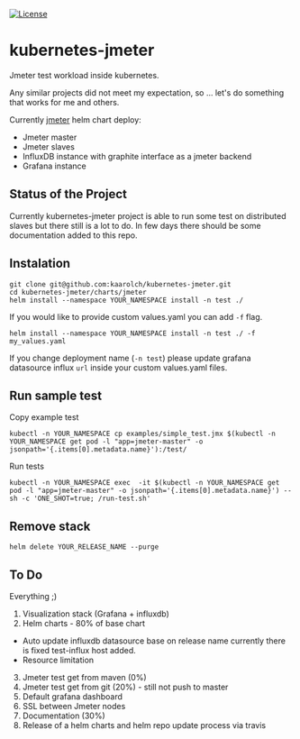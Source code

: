 [![License](https://img.shields.io/badge/license-MIT%20License-brightgreen.svg)](https://opensource.org/licenses/MIT)
# kubernetes-jmeter
Jmeter test workload inside kubernetes.

Any similar projects did not meet my expectation, so ... let's do something that works for me and others.

Currently [jmeter](charts/jmeter) helm chart deploy:
*   Jmeter master
*   Jmeter slaves
*   InfluxDB instance with graphite interface as a jmeter backend
*   Grafana instance


## Status of the Project

Currently kubernetes-jmeter project is able to run some test on distributed slaves but there still is a lot to do. In few days there should be some documentation added to this repo.

## Instalation
```
git clone git@github.com:kaarolch/kubernetes-jmeter.git
cd kubernetes-jmeter/charts/jmeter
helm install --namespace YOUR_NAMESPACE install -n test ./
```
If you would like to provide custom values.yaml you can add `-f` flag.

```
helm install --namespace YOUR_NAMESPACE install -n test ./ -f my_values.yaml
```

If you change deployment name (`-n test`) please update grafana datasource influx `url` inside your custom values.yaml files.

## Run sample test
Copy example test

```
kubectl -n YOUR_NAMESPACE cp examples/simple_test.jmx $(kubectl -n YOUR_NAMESPACE get pod -l "app=jmeter-master" -o jsonpath='{.items[0].metadata.name}'):/test/

```
Run tests

```
kubectl -n YOUR_NAMESPACE exec  -it $(kubectl -n YOUR_NAMESPACE get pod -l "app=jmeter-master" -o jsonpath='{.items[0].metadata.name}') -- sh -c 'ONE_SHOT=true; /run-test.sh'
```

## Remove stack

```
helm delete YOUR_RELEASE_NAME --purge
```

## To Do
Everything ;)
1.  Visualization stack (Grafana + influxdb)  
2.  Helm charts - 80% of base chart
*   Auto update influxdb datasource base on release name currently there is fixed test-influx host added.
*   Resource limitation
3.  Jmeter test get from maven (0%)
4.  Jmeter test get from git (20%) - still not push to master
5.  Default grafana dashboard
7.  SSL between Jmeter nodes
8.  Documentation (30%)
9.  Release of a helm charts and helm repo update process via travis
